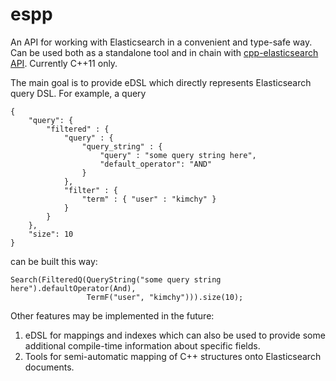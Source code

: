 # espp
An API for working with Elasticsearch in a convenient and type-safe way. Can be used both as a standalone tool and in chain with [cpp-elasticsearch API](https://github.com/QHedgeTech/cpp-elasticsearch). Currently C++11 only.

The main goal is to provide eDSL which directly represents Elasticsearch query DSL. For example, a query
```
{
    "query": {
        "filtered" : {
            "query" : {
                "query_string" : {
                    "query" : "some query string here",
                    "default_operator": "AND"
                }
            },
            "filter" : {
                "term" : { "user" : "kimchy" }
            }
        }
    },
    "size": 10
}
```
can be built this way:
```
Search(FilteredQ(QueryString("some query string here").defaultOperator(And),
                 TermF("user", "kimchy"))).size(10);
```
Other features may be implemented in the future:

1. eDSL for mappings and indexes which can also be used to provide some additional compile-time information about specific fields.
2. Tools for semi-automatic mapping of C++ structures onto Elasticsearch documents.
